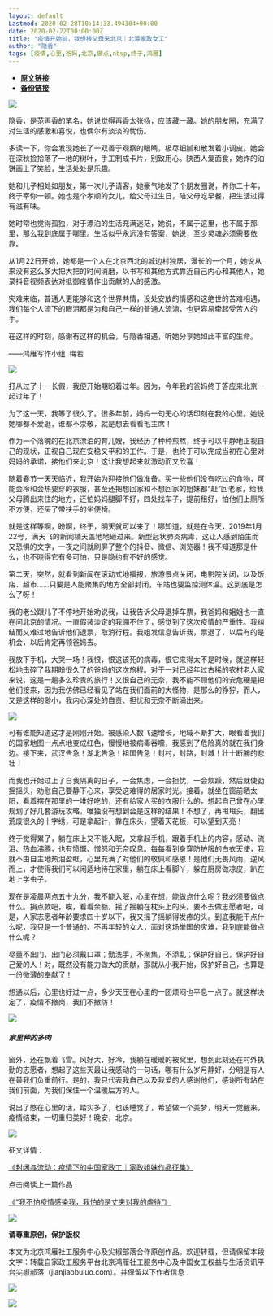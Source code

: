 ```yaml
---
layout: default
Lastmod: 2020-02-28T10:14:33.494304+00:00
date: 2020-02-22T00:00:00Z
title: "疫情开始前，我想接父母来北京｜北漂家政女工"
author: "隐香"
tags: [疫情,心里,爸妈,北京,做点,nbsp,终于,鸿雁]
---
```


* [**原文链接**](https://mp.weixin.qq.com/s/Q-Rrl1YktPRk08ltoIMaXw)
* [**备份链接**](http://archive.ph/7JWA2)


  

  

  

  

  

  

  

  

  

  

  

  

  

  

  

  

  

  

  

  

  

  

  

  

  

  

  

  

![](/images/post/bbbfdfd2b93a92d90a16e10ce96ac4d1.jpg)

隐香，是范再香的笔名，她说觉得再香太张扬，应该藏一藏。她的朋友圈，充满了对生活的感激和喜悦，也偶尔有淡淡的忧伤。

多读一下，你会发现她长了一双善于观察的眼睛，极尽细腻和散发着小调皮。她会在深秋捡拾落了一地的树叶，手工制成卡片，别致用心。陕西人爱面食，她炸的油饼画上了笑脸，生活处处是乐趣。

她和儿子相处如朋友，第一次儿子请客，她豪气地发了个朋友圈说，养你二十年，终于宰你一顿。她也是个孝顺的女儿，给父母过生日，陪父母吃早餐，把生活过得有滋有味。 

她时常也觉得孤独，对于漂泊的生活充满迷茫，她说，不属于这里，也不属于那里，那么我到底属于哪里。生活似乎永远没有答案，她说，至少灵魂必须需要依靠。

从1月22日开始，她都是一个人在北京西北的城边村独居，漫长的一个月，她说从来没有这么多大把大把的时间消磨，以书写和其他方式靠近自己内心和其他人，她录抖音视频表达对抵御疫情作出贡献的人的感激。

灾难来临，普通人更能够和这个世界共情，没处安放的情感和这绝世的苦难相遇，我们每个人流下的眼泪都是为和自己一样的普通人流淌，也更容易牵起受苦人的手。

在这样的时刻，感谢有这样的机会，与隐香相遇，听她分享她如此丰富的生命。

——鸿雁写作小组  梅若

![](/images/post/5df0b8f5f69c70faf5461b142673cb43.jpg)

打从过了十一长假，我便开始期盼着过年。因为，今年我的爸妈终于答应来北京一起过年了！

为了这一天，我等了很久了。很多年前，妈妈一句无心的话印刻在我的心里。她说她哪都不爱逛，谁都不崇敬，就是想去看看毛主席！

作为一个落魄的在北京漂泊的育儿嫂，我经历了种种煎熬，终于可以平静地正视自己的现状，正视自己现在安稳又平和的工作。于是，也终于可以完成当初在心里对妈妈的承诺，接他们来北京！这让我想起来就激动而又欣喜！ 

随着春节一天天临近，我开始为迎接他们做准备。买一些他们没有吃过的食物，可能会冷和会热要穿的衣服，甚至还把想回家和不想回家的姐妹都“赶”回老家，给我父母腾出来住的地方，还怕妈妈腿脚不好，四处找车子，提前租好，怕他们上厕所不方便，还买了带扶手的坐便椅。

就是这样等啊，盼啊，终于，明天就可以来了！哪知道，就是在今天，2019年1月22号，满天飞的新闻铺天盖地地砸过来。新型冠状肺炎病毒，这让人感到陌生而又恐惧的文字，一夜之间就刷屏了整个的抖音、微信、浏览器！我不知道那是什么，也不晓得它有多可怕，只是隐约有不好的感觉。

第二天，突然，就看到新闻在滚动式地播报，旅游景点关闭，电影院关闭，以及饭店、超市……只要是人能聚集的地方全部封闭，车站也要监控测体温。这到底是怎么了呀！

我的老公跟儿子不停地开始劝说我，让我告诉父母退掉车票，我爸妈和姐姐也一直在问北京的情况。一直假装淡定的我绷不住了，感觉到了这次疫情的严重性。我纠结而又难过地告诉他们退票，取消行程。我姐发信息告诉我，票退了，以后有的是机会，以后肯定再领爸妈去。

我放下手机，大哭一场！我恨，恨这该死的病毒，恨它来得太不是时候，就这样轻松地击碎了我期盼很久了的爸妈的这次旅程。对于一对已经年过古稀的农村老人家来说，这是一趟多么珍贵的旅行！又恨自己的无奈，我不能不顾他们的安危硬是把他们接来，因为我仿佛已经看见了站在我们面前的大怪物，是那么的狰狞，而人，又是这样的渺小，我内心深处的自责、担忧和无奈不断涌出来。

![](/images/post/50ddf977225f2183cae38f529c8bc4e0.jpg)  

可有谁能知道这才是刚刚开始。被感染人数飞速增长，地域不断扩大，眼看着我们的国家地图一点点地变成红色，慢慢地被病毒吞噬，我感到了危险真的就在我们身边。接下来，武汉告急！湖北告急！祖国告急！封村，封路，封城！壮士断腕的悲壮！

而我也开始过上了自我隔离的日子，一会焦虑，一会担忧，一会烦躁，然后就使劲摇摇头，劝慰自己要静下心来，享受这难得的居家时光。接着，就坐在窗前晒太阳，看着摆在那里的一堆好吃的，还有给家人买的衣服什么的，想起自己曾在心里规划了好几套游玩攻略，唯独没有想到会是这样的结果！不想了，再甩甩头，翻出荒废很久的十字绣，可是拿起针，靠在床头，望着天花板，可以望到天亮！

终于觉得累了，躺在床上又不能入眠，又拿起手机，跟着手机上的内容，感动、流泪、热血沸腾，也有愤慨、憎怒和无奈叹息。每每看到身穿防护服的白衣天使，我就不由自主地热泪盈眶，心里充满了对他们的敬佩和感恩！是他们无畏风雨，逆风而上，才使得我们可以闲适地待在家里，躺在床上看脚丫，躲在厨房做凉皮，趴在地上学虫子。

现在是凌晨两点五十九分，我不能入眠，心里在想，能做点什么呢？我必须要做点什么。捐点款吧，唉，看看余额，摇了摇躺在枕头上的头。要不去做志愿者吧，可是，人家志愿者年龄要求四十岁以下，我又摇了摇躺得发疼的头。到底我能干点什么呢，我只是一个普通的、不再年轻的女人，面对这场举国的灾难，我到底能做点什么呢？

尽量不出门，出门必须戴口罩；勤洗手，不聚集，不添乱；保护好自己，保护好自己爱的人！对，既然没有能力做大的贡献，那就从小我开始，保护好自己，也算是一份微薄的奉献了！

想通以后，心里也好过一点，多少天压在心里的一团烦闷也平息一点了。就这样决定了，疫情不撤岗，我们不撤防！

![](/images/post/d93a0b2f00afb8eedefda4d9f819762c.jpg)

##### 家里种的多肉

窗外，还在飘着飞雪。风好大，好冷，我躺在暖暖的被窝里，想到此刻还在村外执勤的志愿者，想起了这些天最让我感动的一句话，哪有什么岁月静好，分明是有人在替我们负重前行。是的，我只代表我自己以及我爱的人感谢他们，感谢所有站在我们前面，为我们保住一个温暖后方的人。

说出了憋在心里的话，踏实多了，也该睡觉了，希望做一个美梦，明天一觉醒来，疫情结束，一切重归美好！晚安，北京。

  

![](/images/post/afe816621c503abbf7bf2e7af1a7709b.jpg)

征文详情：  

[《封闭与流动：疫情下的中国家政工｜家政姐妹作品征集》](http://mp.weixin.qq.com/s?__biz=MzA4NTg3OTEzNg==&mid=2653077056&idx=1&sn=613b6b3bf07f298658c5b148068ddfd1&chksm=84072e4fb370a759803f9923d78093bfc616e66b10b13cb792fd2417f46be0e9f1f535a7f906&scene=21#wechat_redirect)  

点击阅读上一篇作品：  

[《“我不怕疫情感染我，我怕的是丈夫对我的虐待”》](http://mp.weixin.qq.com/s?__biz=MzA4NTg3OTEzNg==&mid=2653077100&idx=1&sn=2588428129e778386752bed41378e2da&chksm=84072e63b370a775f34c28824fe584b1536468c1ecbf849416b912c8ace5bc4d47136c5ab23a&scene=21#wechat_redirect)  

  

  

![](/images/post/cc02e2b65393d965245766924bbe1af5.jpg)

  

**请尊重原创，保护版权**

本文为北京鸿雁社工服务中心及尖椒部落合作原创作品。欢迎转载，但请保留本段文字：转载自家政工服务平台北京鸿雁社工服务中心及中国女工权益与生活资讯平台尖椒部落（jianjiaobuluo.com）。并保留以下作者信息：

![](/images/post/dc40624af243326f271c6466ff25fd81.jpg)

![](/images/post/60d499a082385c18ae6cb75eaf18c7a9.jpg)

